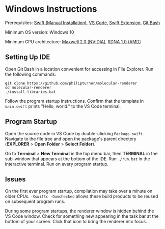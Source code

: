 # Windows Instructions

Prerequisites: [Swift (Manual Installation)](https://www.swift.org/install/windows/#alternative-install-options), [VS Code](https://code.visualstudio.com/download), [Swift Extension](https://www.swift.org/documentation/articles/getting-started-with-vscode-swift.html), [Git Bash](https://gitforwindows.org)

Minimum OS version: Windows 10

Minimum GPU architecture: [Maxwell 2.0 (NVIDIA)](https://en.wikipedia.org/wiki/Maxwell_(microarchitecture)), [RDNA 1.0 (AMD)](https://en.wikipedia.org/wiki/RDNA_(microarchitecture))

## Setting Up IDE

Open Git Bash in a location convenient for accessing in File Explorer. Run the following commands:

```
git clone https://github.com/philipturner/molecular-renderer
cd molecular-renderer
./install-libraries.bat
```

Follow the program startup instructions. Confirm that the template in `main.swift` prints "Hello, world." to the VS Code terminal.

## Program Startup

Open the source code in VS Code by double-clicking `Package.swift`. Navigate to the file tree and open the package's parent directory (<b>EXPLORER</b> > <b>Open Folder</b> > <b>Select Folder</b>).

Go to <b>Terminal</b> > <b>New Terminal</b> in the top menu bar, then <b>TERMINAL</b> in the sub-window that appears at the bottom of the IDE. Run `./run.bat` in the interactive terminal. Run on every program startup.

## Issues

On the first ever program startup, compilation may take over a minute on older CPUs. `-Xswiftc -Ounchecked` allows these build products to be reused on subsequent program runs.

During some program startups, the renderer window is hidden behind the VS Code window. Check for something new appearing in the task bar at the bottom of your screen. Click that icon to bring the renderer into focus.

